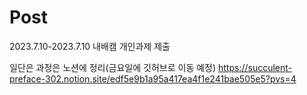 # Post
2023.7.10-2023.7.10 내배캠 개인과제 제출

일단은 과정은 노션에 정리(금요일에 깃허브로 이동 예정)
https://succulent-preface-302.notion.site/edf5e9b1a95a417ea4f1e241bae505e5?pvs=4
